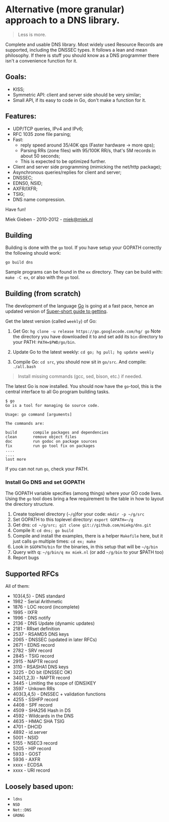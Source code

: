 # Alternative (more granular) approach to a DNS library.

> Less is more.

Complete and usable DNS library. Most widely used Resource Records are
supported, including the DNSSEC types. It follows a lean and mean philosophy.
If there is stuff you should know as a DNS programmer there isn't a convenience
function for it. 

## Goals:

* KISS;
* Symmetric API: client and server side should be very similar;
* Small API, if its easy to code in Go, don't make a function for it.

## Features:

* UDP/TCP queries, IPv4 and IPv6;
* RFC 1035 zone file parsing;
* Fast: 
    * reply speed around 35/40K qps (Faster hardware -> more qps);
    * Parsing RRs (zone files) with 95/100K RR/s, that's 5M records in about 50 seconds;
    * This is expected to be optimized further.
* Client and server side programming (mimicking the net/http package);
* Asynchronous queries/replies for client and server;
* DNSSEC;
* EDNS0, NSID;
* AXFR/IXFR;
* TSIG;
* DNS name compression.

Have fun!

Miek Gieben  -  2010-2012 - miek@miek.nl

## Building

Building is done with the `go` tool. If you have setup your GOPATH
correctly the following should work:

    go build dns

Sample programs can be found in the `ex` directory. They can 
be build with: `make -C ex`, or also with the `go` tool.

## Building (from scratch)

The development of the language [Go](http://www.golang.org) is
going at a fast pace, hence an updated version of
[Super-short guide to gettinq](http://www.miek.nl/blog/archives/2012/01/23/super-short_guide_to_getting_q/index.html).

Get the latest version (called `weekly`) of Go:

1. Get Go: `hg clone -u release https://go.googlecode.com/hg/ go`
   Note the directory you have downloaded it to and set add its `bin`
   directory to your PATH: `PATH=$PWD/go/bin`.

2. Update Go to the latest weekly: `cd go; hg pull; hg update weekly`

3. Compile Go: `cd src`, you should now sit in `go/src`.
   And compile: `./all.bash`

>    Install missing commands (gcc, sed, bison, etc.) if needed.

The latest Go is now installed. You should now have the `go`-tool,
this is the central interface to all Go program building tasks.

    $ go
    Go is a tool for managing Go source code.

    Usage: go command [arguments]

    The commands are:

    build       compile packages and dependencies
    clean       remove object files
    doc         run godoc on package sources
    fix         run go tool fix on packages
    ....
    ....
    lost more

If you can not run `go`, check your PATH.

### Install Go DNS and set GOPATH

The GOPATH variable specifies (among things) where *your* GO
code lives. Using the `go` tool does bring a few requirement
to the table in how to layout the directory structure.

1. Create toplevel directory (`~/g`)for your code: `mkdir -p ~/g/src`
2. Set GOPATH to this toplevel directory: `export GOPATH=~/g`
1. Get dns: `cd ~/g/src; git clone git://github.com/miekg/dns.git`
2. Compile it: `cd dns; go build`
3. Compile and install the examples, there is a helper `Makefile` here, but it
   just calls `go` multiple times: `cd ex; make`
4. Look in `$GOPATH/bin` for the binaries, in this setup that will be `~/g/bin`
4. Query with q: `~/g/bin/q mx miek.nl` (or add `~/g/bin` to your $PATH too)
5. Report bugs

## Supported RFCs

All of them:

* 103{4,5}  - DNS standard
* 1982 - Serial Arithmetic
* 1876 - LOC record (incomplete)
* 1995 - IXFR
* 1996 - DNS notify
* 2136 - DNS Update (dynamic updates)
* 2181 - RRset definition
* 2537 - RSAMD5 DNS keys
* 2065 - DNSSEC (updated in later RFCs)
* 2671 - EDNS record
* 2782 - SRV record
* 2845 - TSIG record
* 2915 - NAPTR record
* 3110 - RSASHA1 DNS keys
* 3225 - DO bit (DNSSEC OK)
* 340{1,2,3} - NAPTR record
* 3445 - Limiting the scope of (DNS)KEY
* 3597 - Unkown RRs
* 403{3,4,5} - DNSSEC + validation functions
* 4255 - SSHFP record
* 4408 - SPF record
* 4509 - SHA256 Hash in DS
* 4592 - Wildcards in the DNS
* 4635 - HMAC SHA TSIG
* 4701 - DHCID
* 4892 - id.server
* 5001 - NSID 
* 5155 - NSEC3 record
* 5205 - HIP record
* 5933 - GOST
* 5936 - AXFR
* xxxx - ECDSA
* xxxx - URI record

## Loosely based upon:

* `ldns`
* `NSD`
* `Net::DNS`
* `GRONG`
